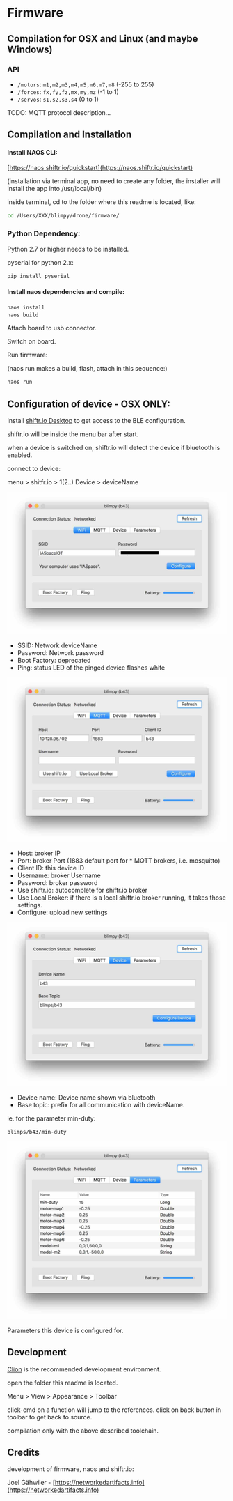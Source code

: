 # Firmware

## Compilation for OSX and Linux (and maybe Windows)

### API

- `/motors`: `m1,m2,m3,m4,m5,m6,m7,m8` (-255 to 255)
- `/forces`: `fx,fy,fz,mx,my,mz` (-1 to 1)
- `/servos`: `s1,s2,s3,s4` (0 to 1)

TODO: MQTT protocol description...

## Compilation and Installation

#### Install NAOS CLI:

[https://naos.shiftr.io/quickstart](https://naos.shiftr.io/quickstart)

(installation via terminal app, no need to create any folder, the installer will install the app into /usr/local/bin)

inside terminal, cd to the folder where this readme is located, like:

```bash
cd /Users/XXX/blimpy/drone/firmware/
```

### Python Dependency:

Python 2.7 or higher needs to be installed.

pyserial for python 2.x:
```bash
pip install pyserial
```

#### Install naos dependencies and compile:

```bash
naos install
naos build
```

Attach board to usb connector.

Switch on board.

Run firmware:

(naos run makes a build, flash, attach in this sequence:)

```bash
naos run
```

## Configuration of device - OSX ONLY:

Install [shiftr.io Desktop](https://desktop.shiftr.io) to get access to the BLE configuration.

shiftr.io will be inside the menu bar after start.

when a device is switched on, shiftr.io will detect the device if bluetooth is enabled.

connect to device:

menu > shitfr.io > 1(2..) Device > deviceName

![wifi](../../assets/pix/firmware/BT_deviceConfig_Wifi.jpg)

* SSID: Network deviceName
* Password: Network password
* Boot Factory: deprecated
* Ping: status LED of the pinged device flashes white

![mqtt](../../assets/pix/firmware/BT_deviceConfig_MQTT.jpg)

* Host: broker IP
* Port: broker Port (1883 default port for * MQTT brokers, i.e. mosquitto)
* Client ID: this device ID
* Username: broker Username
* Password: broker password
* Use shiftr.io: autocomplete for shiftr.io broker
* Use Local Broker: if there is a local shiftr.io broker running, it takes those settings.
* Configure: upload new settings

![device](../../assets/pix/firmware/BT_deviceConfig_Device.jpg)

* Device name: Device name shown via bluetooth
* Base topic: prefix for all communication with deviceName.

ie. for the parameter min-duty:

```bash
blimps/b43/min-duty
```

![parameters](../../assets/pix/firmware/BT_deviceConfig_Parameters.jpg)

Parameters this device is configured for.

## Development

[Clion](https://www.jetbrains.com/clion/) is the recommended development environment.

open the folder this readme is located.

Menu > View > Appearance > Toolbar

click-cmd on a function will jump to the references. click on back button in toolbar to get back to source.

compilation only with the above described toolchain.

## Credits

development of firmware, naos and shiftr.io:

Joel Gähwiler - [https://networkedartifacts.info](https://networkedartifacts.info)
